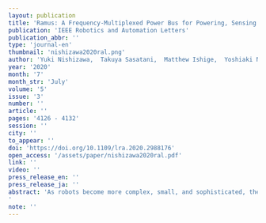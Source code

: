 ```yaml
---
layout: publication
title: 'Ramus: A Frequency-Multiplexed Power Bus for Powering, Sensing and Controlling Robots'
publication: 'IEEE Robotics and Automation Letters'
publication_abbr: ''
type: 'journal-en'
thumbnail: 'nishizawa2020ral.png'
author: 'Yuki Nishizawa,  Takuya Sasatani,  Matthew Ishige,  Yoshiaki Narusue,  Takuya Umedachi,  and Yoshihiro Kawahara'
year: '2020'
month: '7'
month_str: 'July'
volume: '5'
issue: '3'
number: ''
article: ''
pages: '4126 - 4132'
session: ''
city: ''
to_appear: ''
doi: 'https://doi.org/10.1109/lra.2020.2988176'
open_access: '/assets/paper/nishizawa2020ral.pdf'
link: ''
video: ''
press_release_en: ''
press_release_ja: ''
abstract: 'As robots become more complex, small, and sophisticated, the cost and effort necessary for “wiring” become critical; the complex wiring makes the fabrication costly and necessitates care about space and stiffness of wires, which can inhibit the deformation of soft-bodied robots. The concept of power bus, which powers, controls, and monitors multiple slave modules (e.g., actuators, sensors) via a shared bus is one countermeasure for this challenge. However, handling many slave modules in real-time remains an unsolved issue; prior work suffers from a delay corresponding to the number of slaves or requires a rich signal processing unit in each slave module, which makes them unsuitable for controlling numerous actuators. To address this issue, we propose a frequency-multiplexed power bus, which integrates bandpass filters and load-modulation communication; our method enables us to power, control, and monitor all slave modules at once via a single pair of wires. Through analysis and experiments, we showed that eight nodes can be accommodated within a 9 MHz frequency band and can be independently controlled; finally, a caterpillar-like robot with four sensors and actuators was successfully driven by Ramus.'
note: ''
---
```

